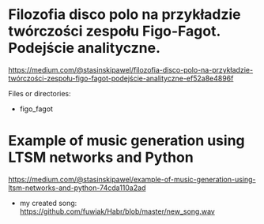 
# Filozofia disco polo na przykładzie twórczości zespołu Figo-Fagot. Podejście analityczne.

https://medium.com/@stasinskipawel/filozofia-disco-polo-na-przykładzie-twórczości-zespołu-figo-fagot-podejście-analityczne-ef52a8e4896f

Files or directories:
- figo_fagot

# Example of music generation using LTSM networks and Python
https://medium.com/@stasinskipawel/example-of-music-generation-using-ltsm-networks-and-python-74cda110a2ad

- my created song:
https://github.com/fuwiak/Habr/blob/master/new_song.wav
